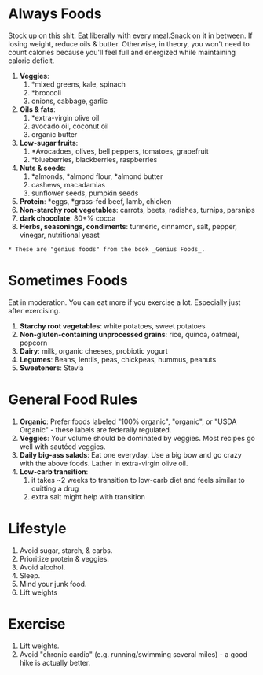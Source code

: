 # Always Foods
Stock up on this shit. Eat liberally with every meal.Snack on it in between. If losing weight, reduce oils & butter. Otherwise, in theory, you won't need to count calories because you'll feel full and energized while maintaining caloric deficit.

1. __Veggies__:
   1. *mixed greens, kale, spinach
   2. *broccoli
   3. onions, cabbage, garlic
2. __Oils & fats__:
   1. *extra-virgin olive oil
   2. avocado oil, coconut oil
   3. organic butter
3. __Low-sugar fruits__:
   1. *Avocadoes, olives, bell peppers, tomatoes, grapefruit
   2. *blueberries, blackberries, raspberries
4. __Nuts & seeds__:
   1. *almonds, *almond flour, *almond butter
   2. cashews, macadamias
   3. sunflower seeds, pumpkin seeds
5. __Protein__: *eggs, *grass-fed beef, lamb, chicken
6. __Non-starchy root vegetables__: carrots, beets, radishes, turnips, parsnips
7. __dark chocolate__: 80+% cocoa
8. __Herbs, seasonings, condiments__: turmeric, cinnamon, salt, pepper, vinegar, nutritional yeast

```
* These are "genius foods" from the book _Genius Foods_.
```

# Sometimes Foods
Eat in moderation. You can eat more if you exercise a lot. Especially just after exercising.

1. __Starchy root vegetables__: white potatoes, sweet potatoes
2. __Non-gluten-containing unprocessed grains__: rice, quinoa, oatmeal, popcorn
3. __Dairy__: milk, organic cheeses, probiotic yogurt
4. __Legumes__: Beans, lentils, peas, chickpeas, hummus, peanuts
5. __Sweeteners__: Stevia

# General Food Rules
1. __Organic__: Prefer foods labeled "100% organic", "organic", or "USDA Organic" - these labels are federally regulated.
2. __Veggies__: Your volume should be dominated by veggies. Most recipes go well with sautéed veggies.
3. __Daily big-ass salads__: Eat one everyday. Use a big bow and go crazy with the above foods. Lather in extra-virgin olive oil.
4. __Low-carb transition__:
   1. it takes ~2 weeks to transition to low-carb diet and feels similar to quitting a drug
   2. extra salt might help with transition

# Lifestyle
1. Avoid sugar, starch, & carbs.
2. Prioritize protein & veggies.
3. Avoid alcohol.
4. Sleep.
5. Mind your junk food.
6. Lift weights

# Exercise
1. Lift weights.
2. Avoid "chronic cardio" (e.g. running/swimming several miles) - a good hike is actually better.
